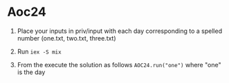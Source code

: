 # Aoc24

1. Place your inputs in priv/input with each day corresponding to a spelled number (one.txt, two.txt, three.txt)

2. Run `iex -S mix`

3. From the execute the solution as follows `AOC24.run("one")` where "one" is the day

